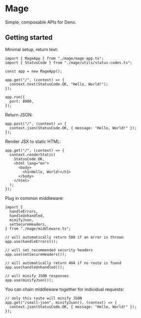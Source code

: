 # Mage

Simple, composable APIs for Deno.

## Getting started

Minimal setup, return text:

```tsx
import { MageApp } from "./mage/mage-app.ts";
import { StatusCode } from "./mage/utils/status-codes.ts";

const app = new MageApp();

app.get("/", (context) => {
  context.text(StatusCode.OK, "Hello, World!");
});

app.run({
  port: 8000,
});
```

Return JSON:

```tsx
app.post("/", (context) => {
  context.json(StatusCode.OK, { message: "Hello, World!" });
});
```

Render JSX to static HTML:

```tsx
app.get("/", (context) => {
  context.renderStatic(
    StatusCode.OK,
    <html lang="en">
      <body>
        <h1>Hello, World!</h1>
      </body>
    </html>
  );
});
```

Plug in common middleware:

```tsx
import {
  handleErrors,
  handleUnhandled,
  minifyJson,
  setSecureHeaders,
} from "./mage/middleware.ts";

// will automatically return 500 if an error is thrown
app.use(handleErrors());

// will set recommended security headers
app.use(setSecureHeaders());

// will automatically return 404 if no route is found
app.use(handleUnhandled());

// will minify JSON responses
app.use(minifyJson());
```

You can chain middleware together for individual requests:

```tsx
// only this route will minify JSON
app.get("/small-json", minifyJson(), (context) => {
  context.json(StatusCode.OK, { message: "Hello, World!" });
});
```
